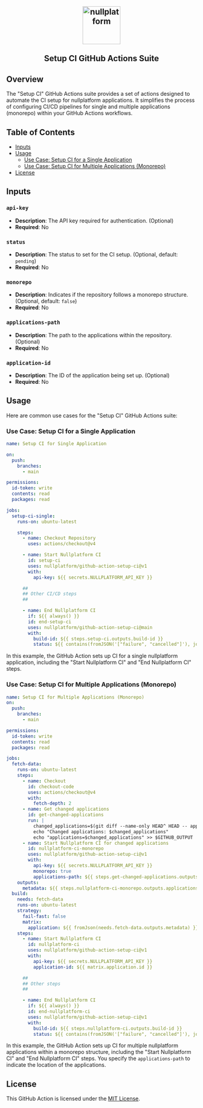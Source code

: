 <h2 align="center">
    <a href="https://nullplatform.com" target="blank_">
        <img height="100" alt="nullplatform" src="https://nullplatform.com/favicon/android-chrome-192x192.png" />
    </a>
    <br>
    <br>
    Setup CI GitHub Actions Suite
    <br>
</h2>

## Overview

The "Setup CI" GitHub Actions suite provides a set of actions designed to automate the CI setup for nullplatform applications. It simplifies the process of configuring CI/CD pipelines for single and multiple applications (monorepo) within your GitHub Actions workflows.

## Table of Contents

- [Inputs](#inputs)
- [Usage](#usage)
  - [Use Case: Setup CI for a Single Application](#use-case-setup-ci-for-a-single-application)
  - [Use Case: Setup CI for Multiple Applications (Monorepo)](#use-case-setup-ci-for-multiple-applications-monorepo)
- [License](#license)

## Inputs

### `api-key`

- **Description**: The API key required for authentication. (Optional)
- **Required**: No

### `status`

- **Description**: The status to set for the CI setup. (Optional, default: `pending`)
- **Required**: No

### `monorepo`

- **Description**: Indicates if the repository follows a monorepo structure. (Optional, default: `false`)
- **Required**: No

### `applications-path`

- **Description**: The path to the applications within the repository. (Optional)
- **Required**: No

### `application-id`

- **Description**: The ID of the application being set up. (Optional)
- **Required**: No

## Usage

Here are common use cases for the "Setup CI" GitHub Actions suite:

### Use Case: Setup CI for a Single Application

```yaml
name: Setup CI for Single Application

on:
  push:
    branches:
      - main

permissions:
  id-token: write
  contents: read
  packages: read

jobs:
  setup-ci-single:
    runs-on: ubuntu-latest

    steps:
      - name: Checkout Repository
        uses: actions/checkout@v4

      - name: Start Nullplatform CI
        id: setup-ci
        uses: nullplatform/github-action-setup-ci@v1
        with:
          api-key: ${{ secrets.NULLPLATFORM_API_KEY }}

      ##
      ## Other CI/CD steps
      ## 

      - name: End Nullplatform CI
        if: ${{ always() }}
        id: end-setup-ci
        uses: nullplatform/github-action-setup-ci@main
        with:
          build-id: ${{ steps.setup-ci.outputs.build-id }}
          status: ${{ contains(fromJSON('["failure", "cancelled"]'), job.status) && 'failed' || 'successful' }}
```

In this example, the GitHub Action sets up CI for a single nullplatform application, including the "Start Nullplatform CI" and "End Nullplatform CI" steps.

### Use Case: Setup CI for Multiple Applications (Monorepo)

```yaml
name: Setup CI for Multiple Applications (Monorepo)
on:
  push:
    branches:
      - main

permissions:
  id-token: write
  contents: read
  packages: read

jobs:
  fetch-data:
    runs-on: ubuntu-latest
    steps:
      - name: Checkout
        id: checkout-code
        uses: actions/checkout@v4
        with:
          fetch-depth: 2
      - name: Get changed applications
        id: get-changed-applications
        run: |
          changed_applications=$(git diff --name-only HEAD^ HEAD -- apps | cut -d / -f 1,2 | uniq | paste -sd "," -)
          echo "Changed applications: $changed_applications"
          echo "applications=$changed_applications" >> $GITHUB_OUTPUT
      - name: Start Nullplatform CI for changed applications
        id: nullplatform-ci-monorepo
        uses: nullplatform/github-action-setup-ci@v1
        with:
          api-key: ${{ secrets.NULLPLATFORM_API_KEY }}
          monorepo: true
          applications-path: ${{ steps.get-changed-applications.outputs.applications }}
    outputs:
      metadata: ${{ steps.nullplatform-ci-monorepo.outputs.applications }}
  build:
    needs: fetch-data
    runs-on: ubuntu-latest
    strategy:
      fail-fast: false
      matrix:
        application: ${{ fromJson(needs.fetch-data.outputs.metadata) }}
    steps:
      - name: Start Nullplatform CI
        id: nullplatform-ci
        uses: nullplatform/github-action-setup-ci@v1
        with:
          api-key: ${{ secrets.NULLPLATFORM_API_KEY }}
          application-id: ${{ matrix.application.id }}

      ##
      ## Other steps
      ##

      - name: End Nullplatform CI
        if: ${{ always() }}
        id: end-nullplatform-ci
        uses: nullplatform/github-action-setup-ci@v1
        with:
          build-id: ${{ steps.nullplatform-ci.outputs.build-id }}
          status: ${{ contains(fromJSON('["failure", "cancelled"]'), job.status) && 'failed' || 'successful' }}
```

In this example, the GitHub Action sets up CI for multiple nullplatform applications within a monorepo structure, including the "Start Nullplatform CI" and "End Nullplatform CI" steps. You specify the `applications-path` to indicate the location of the applications.

## License

This GitHub Action is licensed under the [MIT License](LICENSE).
